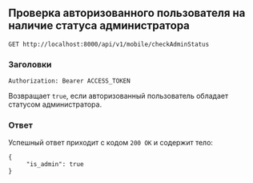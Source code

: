 ## Проверка авторизованного пользователя на наличие статуса администратора
```GET http://localhost:8000/api/v1/mobile/checkAdminStatus```

### Заголовки
```Authorization: Bearer ACCESS_TOKEN```

Возвращает ```true```, если авторизованный пользователь обладает статусом администратора.

### Ответ
Успешный ответ приходит с кодом ```200 OK``` и содержит тело:
```
{
     "is_admin": true
}
```
